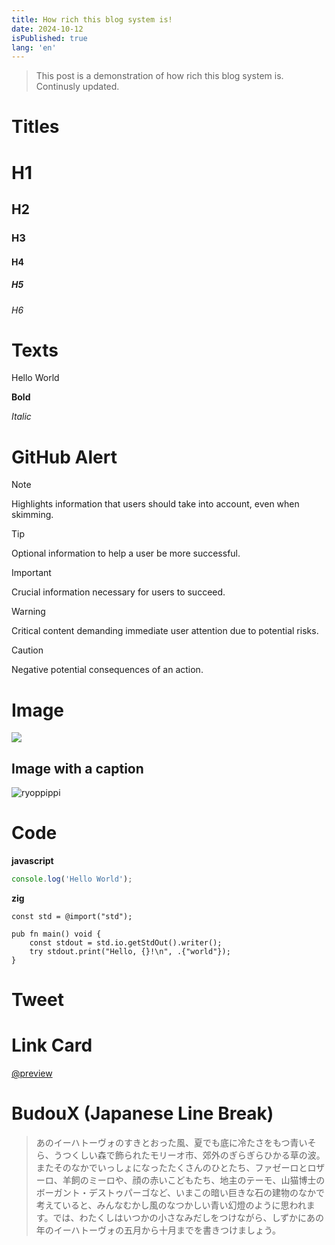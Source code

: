 ```yaml
---
title: How rich this blog system is!
date: 2024-10-12
isPublished: true
lang: 'en'
---
```


> This post is a demonstration of how rich this blog system is. Continusly updated.

# Titles

# H1

## H2

### H3

#### H4

##### H5

###### H6

# Texts

Hello World

**Bold**

_Italic_

# GitHub Alert

> [!NOTE]
> Highlights information that users should take into account, even when skimming.

> [!TIP]
> Optional information to help a user be more successful.

> [!IMPORTANT]
> Crucial information necessary for users to succeed.

> [!WARNING]
> Critical content demanding immediate user attention due to potential risks.

> [!CAUTION]
> Negative potential consequences of an action.

# Image

![](https://ryoppippi.com/ryoppippi.jpg)

## Image with a caption

![ryoppippi](https://ryoppippi.com/ryoppippi.jpg 'my avatar')

# Code

**javascript**

```javascript
console.log('Hello World');
```

**zig**

```zig
const std = @import("std");

pub fn main() void {
    const stdout = std.io.getStdOut().writer();
    try stdout.print("Hello, {}!\n", .{"world"});
}
```

# Tweet

<div>
  <SvelteTweet tweet={__TWEET_1844335472719561111}/>
</div>

# Link Card

[@preview](https://ryoppippi.com/blog/22024-09-29)

# BudouX (Japanese Line Break)

> あのイーハトーヴォのすきとおった風、夏でも底に冷たさをもつ青いそら、うつくしい森で飾られたモリーオ市、郊外のぎらぎらひかる草の波。
> またそのなかでいっしょになったたくさんのひとたち、ファゼーロとロザーロ、羊飼のミーロや、顔の赤いこどもたち、地主のテーモ、山猫博士のボーガント・デストゥパーゴなど、いまこの暗い巨きな石の建物のなかで考えていると、みんなむかし風のなつかしい青い幻燈のように思われます。では、わたくしはいつかの小さなみだしをつけながら、しずかにあの年のイーハトーヴォの五月から十月までを書きつけましょう。
